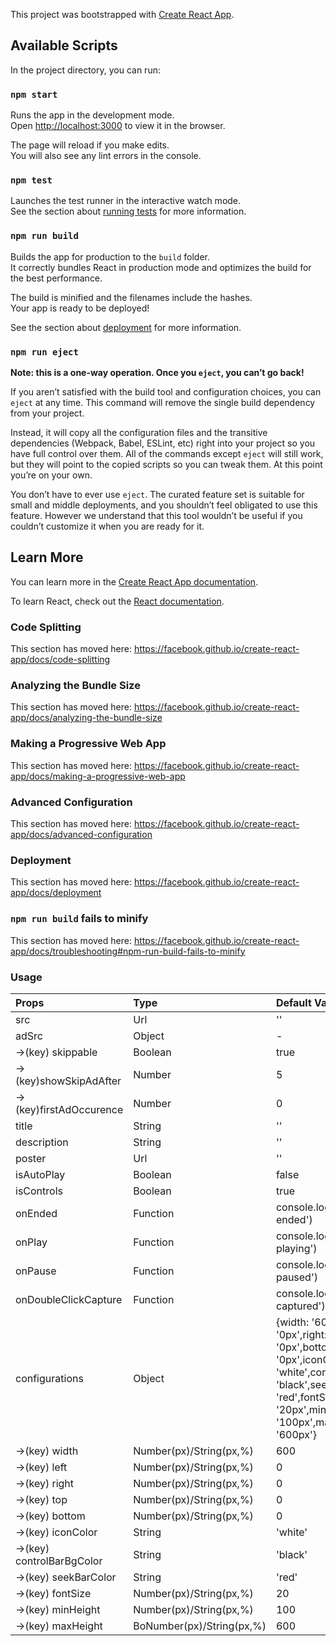 This project was bootstrapped with [Create React App](https://github.com/facebook/create-react-app).

## Available Scripts

In the project directory, you can run:

### `npm start`

Runs the app in the development mode.<br />
Open [http://localhost:3000](http://localhost:3000) to view it in the browser.

The page will reload if you make edits.<br />
You will also see any lint errors in the console.

### `npm test`

Launches the test runner in the interactive watch mode.<br />
See the section about [running tests](https://facebook.github.io/create-react-app/docs/running-tests) for more information.

### `npm run build`

Builds the app for production to the `build` folder.<br />
It correctly bundles React in production mode and optimizes the build for the best performance.

The build is minified and the filenames include the hashes.<br />
Your app is ready to be deployed!

See the section about [deployment](https://facebook.github.io/create-react-app/docs/deployment) for more information.

### `npm run eject`

**Note: this is a one-way operation. Once you `eject`, you can’t go back!**

If you aren’t satisfied with the build tool and configuration choices, you can `eject` at any time. This command will remove the single build dependency from your project.

Instead, it will copy all the configuration files and the transitive dependencies (Webpack, Babel, ESLint, etc) right into your project so you have full control over them. All of the commands except `eject` will still work, but they will point to the copied scripts so you can tweak them. At this point you’re on your own.

You don’t have to ever use `eject`. The curated feature set is suitable for small and middle deployments, and you shouldn’t feel obligated to use this feature. However we understand that this tool wouldn’t be useful if you couldn’t customize it when you are ready for it.

## Learn More

You can learn more in the [Create React App documentation](https://facebook.github.io/create-react-app/docs/getting-started).

To learn React, check out the [React documentation](https://reactjs.org/).

### Code Splitting

This section has moved here: https://facebook.github.io/create-react-app/docs/code-splitting

### Analyzing the Bundle Size

This section has moved here: https://facebook.github.io/create-react-app/docs/analyzing-the-bundle-size

### Making a Progressive Web App

This section has moved here: https://facebook.github.io/create-react-app/docs/making-a-progressive-web-app

### Advanced Configuration

This section has moved here: https://facebook.github.io/create-react-app/docs/advanced-configuration

### Deployment

This section has moved here: https://facebook.github.io/create-react-app/docs/deployment

### `npm run build` fails to minify

This section has moved here: https://facebook.github.io/create-react-app/docs/troubleshooting#npm-run-build-fails-to-minify

### Usage

| Props            |Type     | Default Value | Description |
| :--------------- |:-----   | :-------------| :----------|
| src              |Url     |''             ||
| adSrc            |Object  | -             ||
|->(key) skippable        |Boolean |true           ||
|->(key)showSkipAdAfter  |Number   |5              ||
|->(key)firstAdOccurence |Number   |0              ||
| title            |String   |''             ||
| description      |String   |''             ||
| poster           |Url      |''             ||
| isAutoPlay            |Boolean   |false           ||
| isControls          |Boolean   |true           ||
| onEnded            |Function   |console.log('Video ended')           ||
| onPlay            |Function   |console.log('Video is playing')           ||
| onPause            |Function   |console.log('Video paused')           ||
| onDoubleClickCapture            |Function   |console.log('Double click captured')           ||
| configurations            |Object   |  {width: '600px',left: '0px',right: '0px',top: '0px',bottom: '0px',iconColor: 'white',controlBarBgColor: 'black',seekBarColor: 'red',fontSize: '20px',minHeight: '100px',maxHeight: '600px'}         ||
|->(key) width        |Number(px)/String(px,%) |  600         ||
|->(key) left        |Number(px)/String(px,%) |0           ||
|->(key) right        |Number(px)/String(px,%) |0           ||
|->(key) top        |Number(px)/String(px,%) |0           ||
|->(key) bottom        |Number(px)/String(px,%) |0           ||
|->(key) iconColor        |String |'white'           ||
|->(key) controlBarBgColor        |String |'black'           ||
|->(key) seekBarColor        |String |'red'           ||
|->(key) fontSize        |Number(px)/String(px,%) |20           ||
|->(key) minHeight        |Number(px)/String(px,%) |100           ||
|->(key) maxHeight        |BoNumber(px)/String(px,%) |600           ||
